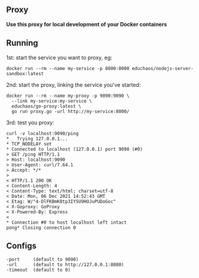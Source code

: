 ## Proxy

**Use this proxy for local development of your Docker containers**

## Running

1st: start the service you want to proxy, eg:

```
docker run --rm --name my-service -p 8000:8000 educhaos/nodejs-server-sandbox:latest
```

2nd: start the proxy, linking the service you've started:

```
docker run --rm --name my-proxy -p 9090:9090 \
  --link my-service:my-service \
  educhaos/go-proxy:latest \
  go run proxy.go -url http://my-service:8000/
```

3rd: test you proxy:

```
curl -v localhost:9090/ping
*   Trying 127.0.0.1...
* TCP_NODELAY set
* Connected to localhost (127.0.0.1) port 9090 (#0)
> GET /ping HTTP/1.1
> Host: localhost:9090
> User-Agent: curl/7.64.1
> Accept: */*
>
< HTTP/1.1 200 OK
< Content-Length: 4
< Content-Type: text/html; charset=utf-8
< Date: Mon, 06 Dec 2021 14:52:43 GMT
< Etag: W/"4-DlFKBmK8tp3IY5U9HOJuPUDoGoc"
< X-Goproxy: GoProxy
< X-Powered-By: Express
<
* Connection #0 to host localhost left intact
pong* Closing connection 0
```

## Configs

```
-port     (default to 9090)
-url      (default to http://127.0.0.1:8080)
-timeout  (default to 0)
```